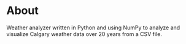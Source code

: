# About
Weather analyzer written in Python and using NumPy to analyze and visualize Calgary weather data over 20 years from a CSV file.
